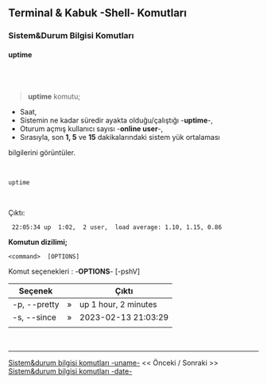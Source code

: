 ## **Terminal & Kabuk -Shell- Komutları**

### Sistem&Durum Bilgisi Komutları 

#### **uptime** 


</br>

</br>

>**uptime** komutu;

* Saat, 
* Sistemin ne kadar süredir ayakta olduğu/çalıştığı -**uptime**-,
* Oturum açmış kullanıcı sayısı -**online user**-,
* Sırasıyla, son **1, 5** ve **15** dakikalarındaki sistem yük ortalaması</br>

bilgilerini görüntüler.



</br>



``` {.sh}
uptime
```

<br>

Çıktı:

``` {echo}
 22:05:34 up  1:02,  2 user,  load average: 1.10, 1.15, 0.86

```


**Komutun dizilimi;**

```
<command>  [OPTIONS]
```

Komut seçenekleri : -**OPTIONS**- [-pshV]

| Seçenek | | Çıktı |
|--|:--:|--|
| -p, --pretty | » |  up 1 hour, 2 minutes |
| -s, --since | » | 2023-02-13 21:03:29 |
|||



</br>

---

 [Sistem&durum bilgisi komutları -uname-](./tr_komutlar-sistem-durum-bilgisi-komutlari-uname-.md) << Önceki / Sonraki >> [Sistem&durum bilgisi komutları -date-](./tr_komutlar-sistem-komutlari-date-.md)


